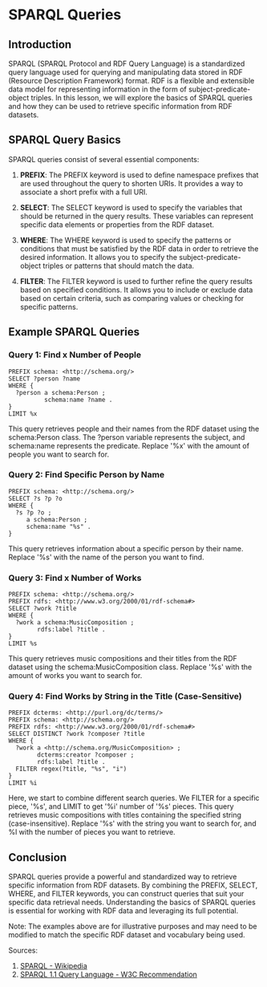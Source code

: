 # SPARQL Queries

## Introduction

SPARQL (SPARQL Protocol and RDF Query Language) is a standardized query language used for querying and manipulating data stored in RDF (Resource Description Framework) format. RDF is a flexible and extensible data model for representing information in the form of subject-predicate-object triples. In this lesson, we will explore the basics of SPARQL queries and how they can be used to retrieve specific information from RDF datasets.

## SPARQL Query Basics

SPARQL queries consist of several essential components:

1. **PREFIX**: The PREFIX keyword is used to define namespace prefixes that are used throughout the query to shorten URIs. It provides a way to associate a short prefix with a full URI.

2. **SELECT**: The SELECT keyword is used to specify the variables that should be returned in the query results. These variables can represent specific data elements or properties from the RDF dataset.

3. **WHERE**: The WHERE keyword is used to specify the patterns or conditions that must be satisfied by the RDF data in order to retrieve the desired information. It allows you to specify the subject-predicate-object triples or patterns that should match the data.

4. **FILTER**: The FILTER keyword is used to further refine the query results based on specified conditions. It allows you to include or exclude data based on certain criteria, such as comparing values or checking for specific patterns.

## Example SPARQL Queries

### Query 1: Find x Number of People

```sparql
PREFIX schema: <http://schema.org/>
SELECT ?person ?name
WHERE {
  ?person a schema:Person ;
          schema:name ?name .
}
LIMIT %x
```

This query retrieves people and their names from the RDF dataset using the schema:Person class. The ?person variable represents the subject, and schema:name represents the predicate. Replace '%x' with the amount of people you want to search for.

### Query 2: Find Specific Person by Name

```sparql
PREFIX schema: <http://schema.org/>
SELECT ?s ?p ?o
WHERE {
  ?s ?p ?o ;
     a schema:Person ;
     schema:name "%s" .
}

```

This query retrieves information about a specific person by their name. Replace '%s' with the name of the person you want to find.

### Query 3: Find x Number of Works

```sparql
PREFIX schema: <http://schema.org/>
PREFIX rdfs: <http://www.w3.org/2000/01/rdf-schema#>
SELECT ?work ?title
WHERE {
  ?work a schema:MusicComposition ;
        rdfs:label ?title .
}
LIMIT %s
```

This query retrieves music compositions and their titles from the RDF dataset using the schema:MusicComposition class. Replace '%s' with the amount of works you want to search for.

### Query 4: Find Works by String in the Title (Case-Sensitive)

```sparql
PREFIX dcterms: <http://purl.org/dc/terms/>
PREFIX schema: <http://schema.org/>
PREFIX rdfs: <http://www.w3.org/2000/01/rdf-schema#>
SELECT DISTINCT ?work ?composer ?title
WHERE {
  ?work a <http://schema.org/MusicComposition> ;
        dcterms:creator ?composer ;
        rdfs:label ?title .
  FILTER regex(?title, "%s", "i")
}
LIMIT %i
```

Here, we start to combine different search queries. We FILTER for a specific piece, '%s', and LIMIT to get '%i' number of '%s' pieces. 
This query retrieves music compositions with titles containing the specified string (case-insensitive). Replace '%s' with the string you want to search for, and %l with the number of pieces you want to retrieve.

## Conclusion
SPARQL queries provide a powerful and standardized way to retrieve specific information from RDF datasets. By combining the PREFIX, SELECT, WHERE, and FILTER keywords, you can construct queries that suit your specific data retrieval needs. Understanding the basics of SPARQL queries is essential for working with RDF data and leveraging its full potential.

Note: The examples above are for illustrative purposes and may need to be modified to match the specific RDF dataset and vocabulary being used.

Sources:

1. [SPARQL - Wikipedia](https://en.wikipedia.org/wiki/SPARQL)
2. [SPARQL 1.1 Query Language - W3C Recommendation](https://www.w3.org/TR/sparql11-query/)
